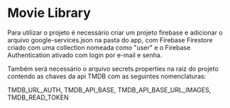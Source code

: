 # Movie Library

Para utilizar o projeto é necessário criar um projeto firebase e adicionar o arquivo google-services.json na pasta do app, com Firebase Firestore criado com uma collection nomeada como "user" e o Firebase Authentication ativado com login por e-mail e senha.

Também será necessário o arquivo secrets.properties na raiz do projeto contendo as chaves da api TMDB com as seguintes nomenclaturas:

TMDB_URL_AUTH,
TMDB_API_BASE,
TMDB_API_BASE_URL_IMAGES,
TMDB_READ_TOKEN
